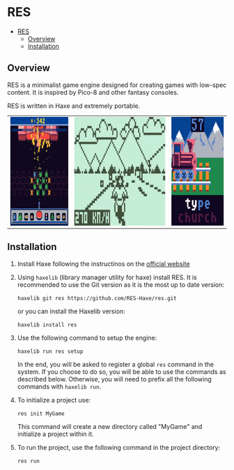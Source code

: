 # RES

- [RES](#res)
  - [Overview](#overview)
  - [Installation](#installation)

## Overview

RES is a minimalist game engine designed for creating games with low-spec content. It is inspired by Pico-8 and other fantasy consoles.

RES is written in Haxe and extremely portable.

<table>
   <tbody>
      <tr>
         <td>
            <img src="./readme/megatank.gif" height="250" /> 
         </td>
         <td>
            <img src="./readme/motorun.gif" height="250" /> 
         </td>
         <td>
            <img src="./readme/typingtrain.gif" height="250" /> 
         </td>
      </tr>
   </tbody>
</table>

## Installation

1. Install Haxe following the instructinos on the [official website](https://haxe.org/)

2. Using `haxelib` (library manager utility for haxe) install RES. It is recommended to use the Git version as it is the most up to date version:

   ```
   haxelib git res https://github.com/RES-Haxe/res.git
   ```

   or you can install the Haxelib version:

   ```
   haxelib install res
   ```

3. Use the following command to setup the engine:

   ```
   haxelib run res setup
   ```

   In the end, you will be asked to register a global `res` command in the system. If you choose to do so, you will be able to use the commands as described below. Otherwise, you will need to prefix all the following commands with `haxelib run`.

4. To initialize a project use:

   ```
   res init MyGame 
   ```

   This command will create a new directory called "MyGame" and initialize a project within it.

5. To run the project, use the following command in the project directory:
   
   ```
   res run
   ```
